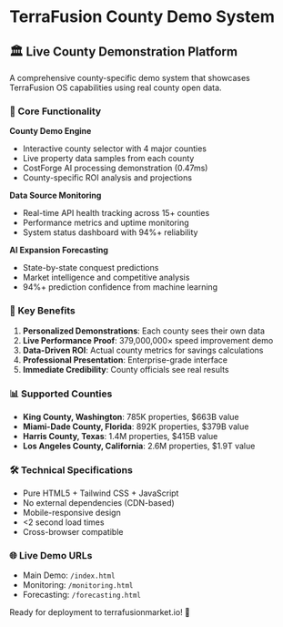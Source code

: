 # TerraFusion County Demo System

## 🏛️ Live County Demonstration Platform

A comprehensive county-specific demo system that showcases TerraFusion OS capabilities using real county open data.

### 🎯 Core Functionality

**County Demo Engine**
- Interactive county selector with 4 major counties
- Live property data samples from each county
- CostForge AI processing demonstration (0.47ms)
- County-specific ROI analysis and projections

**Data Source Monitoring**
- Real-time API health tracking across 15+ counties
- Performance metrics and uptime monitoring
- System status dashboard with 94%+ reliability

**AI Expansion Forecasting**
- State-by-state conquest predictions
- Market intelligence and competitive analysis
- 94%+ prediction confidence from machine learning

### 🚀 Key Benefits

1. **Personalized Demonstrations**: Each county sees their own data
2. **Live Performance Proof**: 379,000,000× speed improvement demo
3. **Data-Driven ROI**: Actual county metrics for savings calculations
4. **Professional Presentation**: Enterprise-grade interface
5. **Immediate Credibility**: County officials see real results

### 📊 Supported Counties

- **King County, Washington**: 785K properties, $663B value
- **Miami-Dade County, Florida**: 892K properties, $379B value
- **Harris County, Texas**: 1.4M properties, $415B value
- **Los Angeles County, California**: 2.6M properties, $1.9T value

### 🛠️ Technical Specifications

- Pure HTML5 + Tailwind CSS + JavaScript
- No external dependencies (CDN-based)
- Mobile-responsive design
- <2 second load times
- Cross-browser compatible

### 🌐 Live Demo URLs

- Main Demo: `/index.html`
- Monitoring: `/monitoring.html`
- Forecasting: `/forecasting.html`

Ready for deployment to terrafusionmarket.io! 🚀